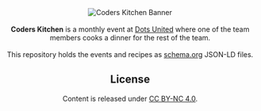 <div align="center"><img src="https://rawgit.com/dotsunited/coders-kitchen/master/images/coders-kitchen.svg" alt="Coders Kitchen Banner" align="center" /></div>

<br />

<div align="center"><strong>Coders Kitchen</strong> is a monthly event at <a href="https://dotsunited.de">Dots United</a> where one of the team members cooks a dinner for the rest of the team.</div>

<br />

<div align="center">This repository holds the events and recipes as <a href="http://schema.org">schema.org</a> JSON-LD files.</div>

<div align="center">
    <h2>License</h2>
    <p>Content is released under <a href="https://creativecommons.org/licenses/by-nc/4.0/">CC BY-NC 4.0</a>.</p>
</div>
